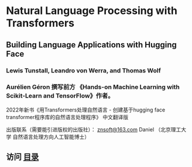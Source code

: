# Natural Language Processing with Transformers

## Building Language Applications with Hugging Face 

### Lewis Tunstall, Leandro von Werra, and Thomas Wolf 
### Aurélien Géron 撰写前方 《Hands-on Machine Learning with Scikit-Learn and TensorFlow》作者。


2022年新书《用Transformers处理自然语言 - 创建基于hugging face transformer程序库的自然语言处理程序》 中文翻译版


出版联系（需要能引进版权的出版社）： znsoft@163.com   Daniel （北京理工大学 自然语言处理方向人工智能博士）







## 访问 [目录](toc.md)

